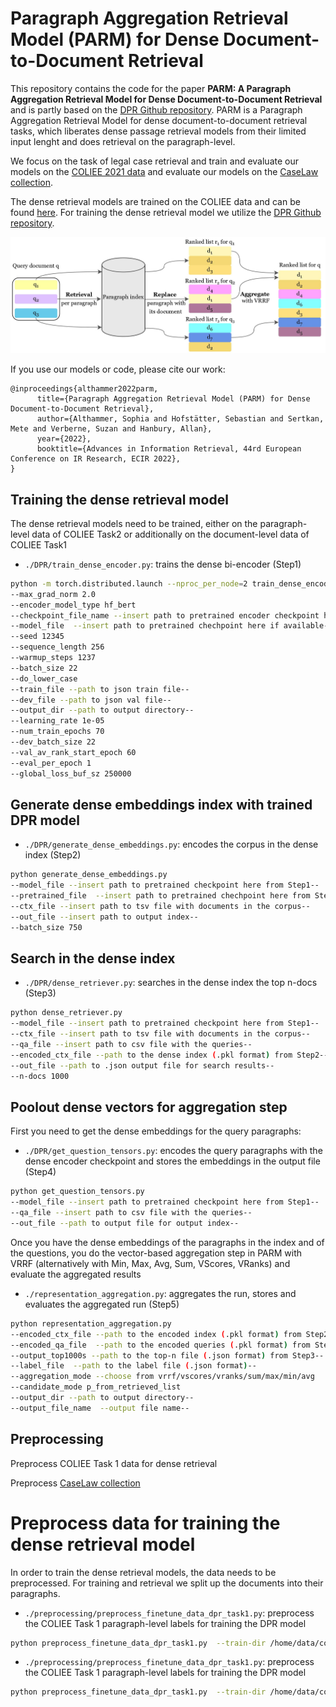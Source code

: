 # Paragraph Aggregation Retrieval Model (PARM) for Dense Document-to-Document Retrieval

This repository contains the code for the paper **PARM: A Paragraph Aggregation Retrieval Model for Dense Document-to-Document Retrieval**
and is partly based on the [DPR Github repository](https://github.com/facebookresearch/DPR).
PARM is a Paragraph Aggregation Retrieval Model for dense document-to-document retrieval tasks,
which liberates dense passage retrieval models from their limited input lenght and
does retrieval on the paragraph-level.

We focus on the task of legal case retrieval and train and evaluate our models on
the [COLIEE 2021 data](https://sites.ualberta.ca/~rabelo/COLIEE2021/) and evaluate
our models on the [CaseLaw collection](https://github.com/ielab/ussc-caselaw-collection).

The dense retrieval models are trained on the COLIEE data and can be found [here](https://zenodo.org/record/5779380#.YbiieVnTU2w).
For training the dense retrieval model we utilize the [DPR Github repository](https://github.com/facebookresearch/DPR).

![PARM Workflow](documentation/parm_workflow.jpg?raw=true "Title")

If you use our models or code, please cite our work:

```
@inproceedings{althammer2022parm,
      title={Paragraph Aggregation Retrieval Model (PARM) for Dense Document-to-Document Retrieval}, 
      author={Althammer, Sophia and Hofstätter, Sebastian and Sertkan, Mete and Verberne, Suzan and Hanbury, Allan},
      year={2022},
      booktitle={Advances in Information Retrieval, 44rd European Conference on IR Research, ECIR 2022},
}
```

## Training the dense retrieval model

The dense retrieval models need to be trained, either on the paragraph-level data of COLIEE Task2 or additionally on the document-level
data of COLIEE Task1

- ``./DPR/train_dense_encoder.py``: trains the dense bi-encoder (Step1)

```bash
python -m torch.distributed.launch --nproc_per_node=2 train_dense_encoder.py 
--max_grad_norm 2.0 
--encoder_model_type hf_bert 
--checkpoint_file_name --insert path to pretrained encoder checkpoint here if available-- 
--model_file  --insert path to pretrained chechpoint here if available-- 
--seed 12345 
--sequence_length 256 
--warmup_steps 1237 
--batch_size 22 
--do_lower_case 
--train_file --path to json train file-- 
--dev_file --path to json val file-- 
--output_dir --path to output directory--
--learning_rate 1e-05
--num_train_epochs 70
--dev_batch_size 22
--val_av_rank_start_epoch 60
--eval_per_epoch 1
--global_loss_buf_sz 250000
```

## Generate dense embeddings index with trained DPR model

- ``./DPR/generate_dense_embeddings.py``: encodes the corpus in the dense index (Step2)

```bash
python generate_dense_embeddings.py
--model_file --insert path to pretrained checkpoint here from Step1--
--pretrained_file  --insert path to pretrained chechpoint here from Step1--
--ctx_file --insert path to tsv file with documents in the corpus--
--out_file --insert path to output index--
--batch_size 750
```

## Search in the dense index

- ``./DPR/dense_retriever.py``: searches in the dense index the top n-docs (Step3)

```bash
python dense_retriever.py 
--model_file --insert path to pretrained checkpoint here from Step1--
--ctx_file --insert path to tsv file with documents in the corpus--
--qa_file --insert path to csv file with the queries--
--encoded_ctx_file --path to the dense index (.pkl format) from Step2--
--out_file --path to .json output file for search results--
--n-docs 1000
```


## Poolout dense vectors for aggregation step

First you need to get the dense embeddings for the query paragraphs:

- ``./DPR/get_question_tensors.py``: encodes the query paragraphs with the dense encoder checkpoint and stores the embeddings in the output file (Step4)

```bash
python get_question_tensors.py
--model_file --insert path to pretrained checkpoint here from Step1--
--qa_file --insert path to csv file with the queries--
--out_file --path to output file for output index--
```

Once you have the dense embeddings of the paragraphs in the index and of the questions, you do the vector-based aggregation step in PARM with VRRF (alternatively with Min, Max, Avg, Sum, VScores, VRanks)
and evaluate the aggregated results

- ``./representation_aggregation.py``: aggregates the run, stores and evaluates the aggregated run (Step5)

```bash
python representation_aggregation.py
--encoded_ctx_file --path to the encoded index (.pkl format) from Step2--
--encoded_qa_file  --path to the encoded queries (.pkl format) from Step4--
--output_top1000s --path to the top-n file (.json format) from Step3--
--label_file  --path to the label file (.json format)--
--aggregation_mode --choose from vrrf/vscores/vranks/sum/max/min/avg
--candidate_mode p_from_retrieved_list
--output_dir --path to output directory--
--output_file_name  --output file name--
```

## Preprocessing

Preprocess COLIEE Task 1 data for dense retrieval

Preprocess [CaseLaw collection](https://github.com/ielab/ussc-caselaw-collection)

# Preprocess data for training the dense retrieval model

In order to train the dense retrieval models, the data needs to be preprocessed. For training and retrieval we
split up the documents into their paragraphs.

- ``./preprocessing/preprocess_finetune_data_dpr_task1.py``: preprocess the COLIEE Task 1 paragraph-level labels for training the DPR model

```bash
python preprocess_finetune_data_dpr_task1.py  --train-dir /home/data/coliee/task2/train --output-dir /home/data/coliee/task2/ouput 
```

- ``./preprocessing/preprocess_finetune_data_dpr_task1.py``: preprocess the COLIEE Task 1 paragraph-level labels for training the DPR model

```bash
python preprocess_finetune_data_dpr_task1.py  --train-dir /home/data/coliee/task2/train --output-dir /home/data/coliee/task2/ouput 
```



